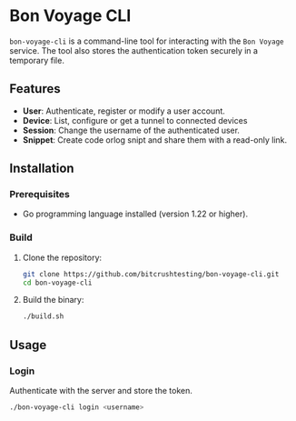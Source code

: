 # Bon Voyage CLI

`bon-voyage-cli` is a command-line tool for interacting with the `Bon Voyage` service. 
The tool also stores the authentication token securely in a temporary file.

## Features

- **User**: Authenticate, register or modify a user account.
- **Device**: List, configure or get a tunnel to connected devices
- **Session**: Change the username of the authenticated user.
- **Snippet**: Create code orlog snipt and share them with a read-only link.

## Installation

### Prerequisites

- Go programming language installed (version 1.22 or higher).

### Build

1. Clone the repository:
    ```sh
    git clone https://github.com/bitcrushtesting/bon-voyage-cli.git
    cd bon-voyage-cli
    ```

2. Build the binary:
    ```sh
    ./build.sh
    ```

## Usage

### Login

Authenticate with the server and store the token.

```sh
./bon-voyage-cli login <username>
```
